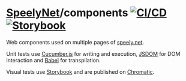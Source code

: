 # [SpeelyNet](https://github.com/speelynet/)/components [![CI/CD](https://github.com/speelynet/components/actions/workflows/CICD.yml/badge.svg)](https://github.com/speelynet/components/actions/workflows/CICD.yml) [![Storybook](https://raw.githubusercontent.com/storybooks/brand/master/badge/badge-storybook.svg)](https://main--60ec4425952db600398468ef.chromatic.com)

Web components used on multiple pages of [speely.net](https://speely.net).

Unit tests use [Cucumber.js](https://github.com/cucumber/cucumber-js#readme) for writing and execution, [JSDOM](https://github.com/jsdom/jsdom#readme) for DOM interaction and [Babel](https://babeljs.io/) for transpilation.

Visual tests use [Storybook](https://storybook.js.org/) and are published on [Chromatic](https://www.chromatic.com/).
